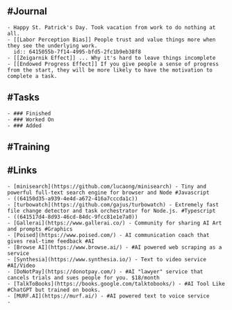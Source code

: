 ## #Journal
	- Happy St. Patrick's Day. Took vacation from work to do nothing at all.
	- [[Labor Perception Bias]] People trust and value things more when they see the underlying work.
	  id:: 6415055b-7f14-4995-bfd5-2fc1b9eb38f8
	- [[Zeigarnik Effect]] ... Why it's hard to leave things incomplete
	- [[Endowed Progress Effect]] If you give people a sense of progress from the start, they will be more likely to have the motivation to complete a task.
## #Tasks
	- ### Finished
	- ### Worked On
	- ### Added
## #Training
## #Links
	- [minisearch](https://github.com/lucaong/minisearch) - Tiny and powerful full-text search engine for browser and Node #Javascript
	- ((64150d35-a939-4e4d-a672-416a7cccda1c))
	- [turbowatch](https://github.com/gajus/turbowatch) - Extremely fast file change detector and task orchestrator for Node.js. #Typescript
	- ((641517d4-8d93-46cd-84dc-9fcc81e1e7a0))
	- [Gallerai](https://www.gallerai.co/) - Community for sharing AI Art and prompts #Graphics
	- [Poised](https://www.poised.com/) - AI communication coach that gives real-time feedback #AI
	- [Browse AI](https://www.browse.ai/) - #AI powered web scraping as a service
	- [Synthesia](https://www.synthesia.io/) - Text to video service #AI/Video
	- [DoNotPay](https://donotpay.com/) - #AI "lawyer" service that cancels trials and sues people for you. $18/month
	- [TalkToBooks](https://books.google.com/talktobooks/) - #AI Tool Like #ChatGPT but trained on books.
	- [MURF.AI](https://murf.ai/) - #AI powered text to voice service
	-